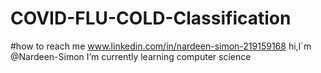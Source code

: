 # COVID-FLU-COLD-Classification
#how to reach me www.linkedin.com/in/nardeen-simon-219159168
hi,I`m @Nardeen-Simon
I’m currently learning computer science


